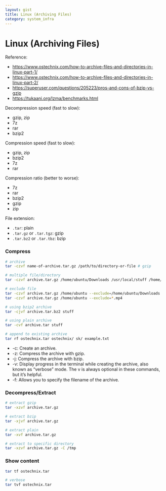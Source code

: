 ```yaml
---
layout: gist
title: Linux (Archiving Files)
category: system_infra
---
```


# Linux (Archiving Files)

Reference:
- <https://www.ostechnix.com/how-to-archive-files-and-directories-in-linux-part-1/>
- <https://www.ostechnix.com/how-to-archive-files-and-directories-in-linux-part-2/>
- <https://superuser.com/questions/205223/pros-and-cons-of-bzip-vs-gzip>
- <https://tukaani.org/lzma/benchmarks.html>

Decompression speed (fast to slow): 
- gzip, zip 
- 7z 
- rar 
- bzip2

Compression speed (fast to slow): 
- gzip, zip 
- bzip2 
- 7z 
- rar

Compression ratio (better to worse): 
- 7z 
- rar
- bzip2 
- gzip 
- zip

File extension:
- `.tar`: plain 
- `.tar.gz` or `.tar.tgz`: gzip
- `.tar.bz2` or `.tar.tbz`: bzip


### Compress

```bash
# archive
tar -czvf name-of-archive.tar.gz /path/to/directory-or-file # gzip

# multiple file/directory
tar -czvf archive.tar.gz /home/ubuntu/Downloads /usr/local/stuff /home/ubuntu/Documents/notes.txt

# exclude file
tar -czvf archive.tar.gz /home/ubuntu --exclude=/home/ubuntu/Downloads --exclude=/home/ubuntu/.cache
tar -czvf archive.tar.gz /home/ubuntu --exclude=*.mp4

# using bzip2 archive
tar -cjvf archive.tar.bz2 stuff

# using plain archive
tar -cvf archive.tar stuff

# append to existing archive
tar rf ostechnix.tar ostechnix/ sk/ example.txt

```

- -c: Create an archive.
- -z: Compress the archive with gzip.
- -j: Compress the archive with bzip.
- -v: Display progress in the terminal while creating the archive, also known as “verbose” mode. The v is always optional in these commands, but it’s helpful.
- -f: Allows you to specify the filename of the archive.


### Decompress/Extract

```bash
# extract gzip
tar -xzvf archive.tar.gz

# extract bzip
tar -xjvf archive.tar.gz

# extract plain
tar -xvf archive.tar.gz

# extract to specific directory
tar -xzvf archive.tar.gz -C /tmp
```

### Show content

```bash
tar tf ostechnix.tar 

# verbose
tar tvf ostechnix.tar 
```